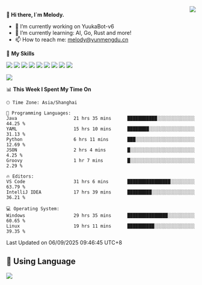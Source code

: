 <a href="#">
  <img align="right" src="https://github-readme-stats.vercel.app/api?username=melodyyuuka&count_private=true&show_icons=true" />
</a>

**👋 Hi there, I`m Melody.**

- 🔭 I’m currently working on YuukaBot-v6
- 🌱 I’m currently learning: AI, Go, Rust and more!
- 📫 How to reach me: melody@yunmengdu.cn

🌟 **My Skills** 

![](https://img.shields.io/badge/-Python-3e74a2?style=flat-square&logo=Python&logoColor=fff)
![](https://img.shields.io/badge/-Java-007396?style=flat-square&logo=OpenJDK&logoColor=fff)
![](https://img.shields.io/badge/-Node.js-339933?style=flat-square&logo=Node.js&logoColor=fff)
![](https://img.shields.io/badge/-Git-f05032?style=flat-square&logo=git&logoColor=fff)
![](https://img.shields.io/badge/-PostgreSQL-4169e1?style=flat-square&logo=PostgreSQL&logoColor=fff)
![](https://img.shields.io/badge/-Rust-000000?style=flat-square&logo=rust&logoColor=fff)
![](https://img.shields.io/badge/-VSCode-007acc?style=flat-square&logo=Visual-Studio-Code&logoColor=fff)
![](https://img.shields.io/badge/-FastAPI-009688?style=flat-square&logo=FastAPI&logoColor=fff)
![](https://img.shields.io/badge/-Linux-000000?style=flat-square&logo=Linux&logoColor=fff)


![](https://wakatime.com/badge/user/fa6dc0e2-47c5-4d2d-ae45-69fec6f2122c.svg)

<!--START_SECTION:waka-->
📊 **This Week I Spent My Time On** 

```text
🕑︎ Time Zone: Asia/Shanghai

💬 Programming Languages: 
Java                     21 hrs 35 mins      ███████████░░░░░░░░░░░░░░   44.25 % 
YAML                     15 hrs 10 mins      ████████░░░░░░░░░░░░░░░░░   31.13 % 
Python                   6 hrs 11 mins       ███░░░░░░░░░░░░░░░░░░░░░░   12.69 % 
JSON                     2 hrs 4 mins        █░░░░░░░░░░░░░░░░░░░░░░░░    4.25 % 
Groovy                   1 hr 7 mins         █░░░░░░░░░░░░░░░░░░░░░░░░    2.29 % 

🔥 Editors: 
VS Code                  31 hrs 6 mins       ████████████████░░░░░░░░░   63.79 % 
IntelliJ IDEA            17 hrs 39 mins      █████████░░░░░░░░░░░░░░░░   36.21 % 

💻 Operating System: 
Windows                  29 hrs 35 mins      ███████████████░░░░░░░░░░   60.65 % 
Linux                    19 hrs 11 mins      ██████████░░░░░░░░░░░░░░░   39.35 % 
```


 Last Updated on 06/09/2025 09:46:45 UTC+8
<!--END_SECTION:waka-->

## 🥰 **Using Language**

![](https://github-readme-stats.vercel.app/api/wakatime?username=MelodyYuyuko&layout=compact&hide_border=true)
